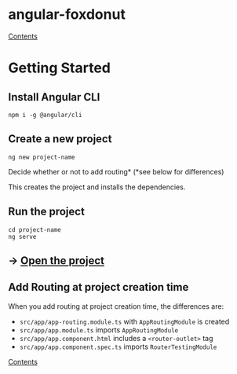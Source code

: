 # angular-foxdonut

[Contents](../README.md)

# Getting Started

## Install Angular CLI

```
npm i -g @angular/cli
```

## Create a new project

```
ng new project-name
```

Decide whether or not to add routing* (*see below for differences)

This creates the project and installs the dependencies.

## Run the project

```
cd project-name
ng serve
```

## &rarr; [Open the project](https://stackblitz.com/github/foxdonut/angular-foxdonut?file=src%2Fapp%2Fapp.component.ts)

## Add Routing at project creation time

When you add routing at project creation time, the differences are:

- `src/app/app-routing.module.ts` with `AppRoutingModule` is created
- `src/app/app.module.ts` imports `AppRoutingModule`
- `src/app/app.component.html` includes a `<router-outlet>` tag
- `src/app/app.component.spec.ts` imports `RouterTestingModule`

[Contents](../README.md)
